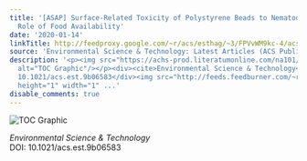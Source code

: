```yaml
---
title: '[ASAP] Surface-Related Toxicity of Polystyrene Beads to Nematodes and the
  Role of Food Availability'
date: '2020-01-14'
linkTitle: http://feedproxy.google.com/~r/acs/esthag/~3/FPVvWM9kc-4/acs.est.9b06583
source: 'Environmental Science & Technology: Latest Articles (ACS Publications)'
description: '<p><img src="https://achs-prod.literatumonline.com/na101/home/literatum/publisher/achs/journals/content/esthag/0/esthag.ahead-of-print/acs.est.9b06583/20200114/images/medium/es9b06583_0003.gif"
  alt="TOC Graphic"/></p><div><cite>Environmental Science & Technology</cite></div><div>DOI:
  10.1021/acs.est.9b06583</div><img src="http://feeds.feedburner.com/~r/acs/esthag/~4/FPVvWM9kc-4"
  height="1" width="1" ...'
disable_comments: true
---
```

<p><img src="https://achs-prod.literatumonline.com/na101/home/literatum/publisher/achs/journals/content/esthag/0/esthag.ahead-of-print/acs.est.9b06583/20200114/images/medium/es9b06583_0003.gif" alt="TOC Graphic"/></p><div><cite>Environmental Science & Technology</cite></div><div>DOI: 10.1021/acs.est.9b06583</div><img src="http://feeds.feedburner.com/~r/acs/esthag/~4/FPVvWM9kc-4" height="1" width="1" ...